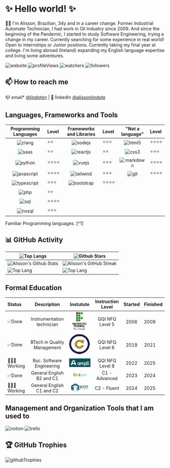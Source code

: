 # ✨ Hello world! ✨  

👋🏻 I'm Alisson, Brazilian, 34y and in a career change.
Former Industrial Automate Technician, I had work in Oil Industry since 2009. And since the beginning of the Pandemic, I started to study Software Engineering, trying a change in my career. Currently searching for some experience in real world! Open to internships or Junior positions. Currently taking my final year at college. I'm living abroad (Ireland) expanding my English language expertise and living some adventures.

<!-- Badges -->
![website] ![profileViews] ![watchers] ![followers]

## 📫 How to reach me

📪 email* [@lindoten](mailto:lindoten@gmail.com) | 🛜 linkedIn [@alissonlindote](https://www.linkedin.com/in/alissonlindote/)

## Languages, Frameworks and Tools

| Programming Languages| Level| Frameworks and Libraries| Level|"Not a language"     | Level     |
|:--------------:|:--------|:-----------:|:----------|:------------:|:-----------|
| ![clang]       | ⭐️⭐️     | ![nodejs]   | ⭐️⭐️⭐️     | ![html5]     | ⭐️⭐️⭐️⭐️  |
| ![saas]        | ⭐️⭐️     | ![reactjs]  | ⭐️⭐️       | ![css3]      | ⭐️⭐️⭐️    |
| ![python]      | ⭐️⭐️⭐️⭐️  | ![vuejs]    | ⭐️⭐️⭐️     | ![markdown]  | ⭐️⭐️⭐️⭐️  |
| ![javascript]  | ⭐️⭐️⭐️⭐️  | ![tailwind] | ⭐️⭐️⭐️     | ![git]       | ⭐️⭐️⭐️⭐️  |
| ![typescript]  | ⭐️⭐️⭐️   | ![bootstrap]| ⭐️⭐️⭐️⭐️   | | |
| ![php]         | ⭐️⭐️     | | | | |
| ![sql]         | ⭐️⭐️⭐️⭐️ | | | | |
| ![nosql]       | ⭐️⭐️⭐️   | | | | |

Familiar Programming languages. [^1]

## 📊 GitHub Activity 

| ![Top Langs](https://github-readme-stats.vercel.app/api/top-langs/?username=lindotex&langs_count=8&theme=tokyonight&layout=compact) |![Github Stars](http://github-profile-summary-cards.vercel.app/api/cards/productive-time?username=lindotex&theme=tokyonight&utcOffset=8) |
|--------------| ---------|
| ![Alisson's Github Stats](https://github-readme-stats.vercel.app/api?username=lindotex&show_icons=true&theme=tokyonight) | ![Alisson's GitHub Streak](https://github-readme-streak-stats.herokuapp.com/?user=lindotex&theme=tokyonight)|
|![Top Lang](https://github-profile-summary-cards.vercel.app/api/cards/repos-per-language?username=lindotex&theme=tokyonight) | ![Top Lang](https://github-profile-summary-cards.vercel.app/api/cards/most-commit-language?username=lindotex&theme=tokyonight) |

## Formal Education

| Status| Description| Instutute| Instruction Level |Started | Finished |
|:-------|:----------:|:--------------:|:-----:|:-------:|:----------|
| ✅Done|Instrumentation technician|![iff]| QQI NFQ Level 5|2006|2009|
| ✅Done|BTech in Quality Management|![uca]| QQI NFQ Level 6|2019|2021|
| 👨🏻‍💻Working|Bsc. Software Engineering| ![ampli]| QQI NFQ Level 8|2022|2025|
| ✅Done|General English B2 and C1|![ibat]| C1 - Advanced|2023|2024|
| 👨🏻‍💻Working|General English C1 and C2| ![icot]| C2 - Fluent|2024|2025|

## Management and Organization Tools that I am used to

![notion] ![trello]

## 🏆 GitHub Trophies

![githubTrophies]

<!-- END OF THE README-->
<!-- below, there are the linked links -->

<!-- LINKS/IMG BINDING -->
[website]: https://img.shields.io/website-up-down-green-red/http/monip.org.svg
[profileViews]: https://komarev.com/ghpvc/?username=lindotex&label=Profile%20views&color=0e75b6&style=flat
[watchers]: https://img.shields.io/github/watchers/lindotex/lindotex?style=social
[followers]: https://img.shields.io/github/followers/lindotex?style=social
[iff]: ./IFF_logo.jpg
[uca]: ./UCA_Logo.png
[ampli]: ./AMPLI_logo.png
[ibat]: ./IBAT_logo.png
[icot]: ./ICOT_Logo.png

[notion]: https://img.shields.io/badge/Notion-000000?style=for-the-badge&logo=notion&logoColor=white
[trello]: https://img.shields.io/badge/Trello-0052CC?style=for-the-badge&logo=trello&logoColor=white
[githubTrophies]: https://hacked-github-stat-trophies.vercel.app/?username=lindotex&theme=tokyonight&column=11
<!-- badges-->
[html5]: https://img.shields.io/badge/HTML5-E34F26?style=for-the-badge&logo=html5&logoColor=white
[css3]: https://img.shields.io/badge/CSS3-1572B6?style=for-the-badge&logo=css3&logoColor=white
[markdown]: https://img.shields.io/badge/Markdown-000000?style=for-the-badge&logo=markdown&logoColor=white
[git]: https://img.shields.io/badge/GIT-E44C30?style=for-the-badge&logo=git&logoColor=white
[clang]:https://img.shields.io/badge/C-00599C?style=for-the-badge&logo=c&logoColor=white
[saas]:https://img.shields.io/badge/Sass-CC6699?style=for-the-badge&logo=sass&logoColor=whit
[python]:https://img.shields.io/badge/Python-3776AB?style=for-the-badge&logo=python&logoColor=white
[javascript]:https://img.shields.io/badge/JavaScript-F7DF1E?style=for-the-badge&logo=JavaScript&logoColor=white
[typescript]:https://img.shields.io/badge/TypeScript-007ACC?style=for-the-badge&logo=typescript&logoColor=white
[php]:https://img.shields.io/badge/PHP-777BB4?style=for-the-badge&logo=php&logoColor=white
[sql]:https://img.shields.io/badge/PostgreSQL-316192?style=for-the-badge&logo=postgresql&logoColor=white
[nosql]:https://img.shields.io/badge/MongoDB-4EA94B?style=for-the-badge&logo=mongodb&logoColor=white
[nodejs]:https://img.shields.io/badge/Node.js-43853D?style=for-the-badge&logo=node.js&logoColor=white
[reactjs]:https://img.shields.io/badge/React-20232A?style=for-the-badge&logo=react&logoColor=61DAFB
[vuejs]:https://img.shields.io/badge/Vue.js-35495E?style=for-the-badge&logo=vue.js&logoColor=4FC08D
[tailwind]:  https://img.shields.io/badge/Tailwind_CSS-38B2AC?style=for-the-badge&logo=tailwind-css&logoColor=white
[bootstrap]:https://img.shields.io/badge/Bootstrap-563D7C?style=for-the-badge&logo=bootstrap&logoColor=white
